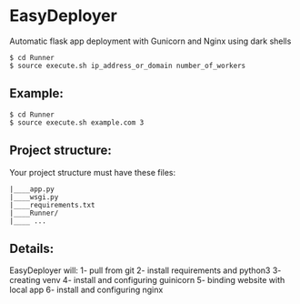 # EasyDeployer
Automatic flask app deployment with Gunicorn and Nginx using dark shells


```
$ cd Runner
$ source execute.sh ip_address_or_domain number_of_workers
```


## Example:

```
$ cd Runner
$ source execute.sh example.com 3

```

## Project structure:

Your project structure must have these files:

```
|____app.py
|____wsgi.py
|____requirements.txt
|____Runner/
|____ ...

```

## Details:
EasyDeployer will:
1- pull from git
2- install requirements and python3
3- creating venv
4- install and configuring guinicorn
5- binding website with local app
6- install and configuring nginx
